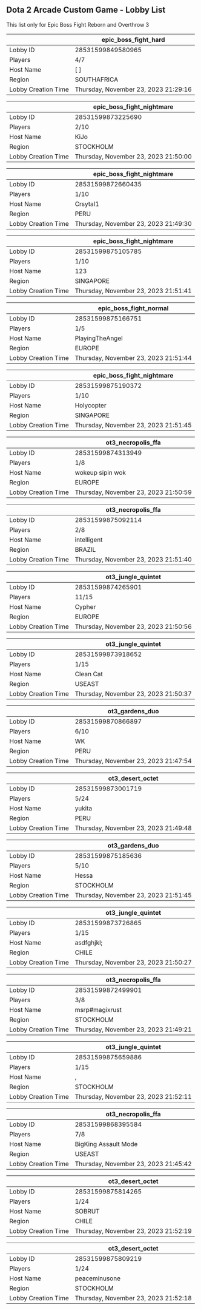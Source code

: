 ## Dota 2 Arcade Custom Game - Lobby List

This list only for Epic Boss Fight Reborn and Overthrow 3

|  | epic_boss_fight_hard |
| ------ | ------ |
| Lobby ID | 28531599849580965 |
| Players | 4/7 |
| Host Name | [ ] |
| Region | SOUTHAFRICA |
| Lobby Creation Time | Thursday, November 23, 2023 21:29:16 |


|  | epic_boss_fight_nightmare |
| ------ | ------ |
| Lobby ID | 28531599873225690 |
| Players | 2/10 |
| Host Name | KiJo |
| Region | STOCKHOLM |
| Lobby Creation Time | Thursday, November 23, 2023 21:50:00 |


|  | epic_boss_fight_nightmare |
| ------ | ------ |
| Lobby ID | 28531599872660435 |
| Players | 1/10 |
| Host Name | Crsytal1 |
| Region | PERU |
| Lobby Creation Time | Thursday, November 23, 2023 21:49:30 |


|  | epic_boss_fight_nightmare |
| ------ | ------ |
| Lobby ID | 28531599875105785 |
| Players | 1/10 |
| Host Name | 123 |
| Region | SINGAPORE |
| Lobby Creation Time | Thursday, November 23, 2023 21:51:41 |


|  | epic_boss_fight_normal |
| ------ | ------ |
| Lobby ID | 28531599875166751 |
| Players | 1/5 |
| Host Name | PlayingTheAngel |
| Region | EUROPE |
| Lobby Creation Time | Thursday, November 23, 2023 21:51:44 |


|  | epic_boss_fight_nightmare |
| ------ | ------ |
| Lobby ID | 28531599875190372 |
| Players | 1/10 |
| Host Name | Holycopter |
| Region | SINGAPORE |
| Lobby Creation Time | Thursday, November 23, 2023 21:51:45 |


|  | ot3_necropolis_ffa |
| ------ | ------ |
| Lobby ID | 28531599874313949 |
| Players | 1/8 |
| Host Name | wokeup sipin wok |
| Region | EUROPE |
| Lobby Creation Time | Thursday, November 23, 2023 21:50:59 |


|  | ot3_necropolis_ffa |
| ------ | ------ |
| Lobby ID | 28531599875092114 |
| Players | 2/8 |
| Host Name | intelligent |
| Region | BRAZIL |
| Lobby Creation Time | Thursday, November 23, 2023 21:51:40 |


|  | ot3_jungle_quintet |
| ------ | ------ |
| Lobby ID | 28531599874265901 |
| Players | 11/15 |
| Host Name | Cypher |
| Region | EUROPE |
| Lobby Creation Time | Thursday, November 23, 2023 21:50:56 |


|  | ot3_jungle_quintet |
| ------ | ------ |
| Lobby ID | 28531599873918652 |
| Players | 1/15 |
| Host Name | Clean Cat |
| Region | USEAST |
| Lobby Creation Time | Thursday, November 23, 2023 21:50:37 |


|  | ot3_gardens_duo |
| ------ | ------ |
| Lobby ID | 28531599870866897 |
| Players | 6/10 |
| Host Name | WK |
| Region | PERU |
| Lobby Creation Time | Thursday, November 23, 2023 21:47:54 |


|  | ot3_desert_octet |
| ------ | ------ |
| Lobby ID | 28531599873001719 |
| Players | 5/24 |
| Host Name | yukita |
| Region | PERU |
| Lobby Creation Time | Thursday, November 23, 2023 21:49:48 |


|  | ot3_gardens_duo |
| ------ | ------ |
| Lobby ID | 28531599875185636 |
| Players | 5/10 |
| Host Name | Hessa |
| Region | STOCKHOLM |
| Lobby Creation Time | Thursday, November 23, 2023 21:51:45 |


|  | ot3_jungle_quintet |
| ------ | ------ |
| Lobby ID | 28531599873726865 |
| Players | 1/15 |
| Host Name | asdfghjkl; |
| Region | CHILE |
| Lobby Creation Time | Thursday, November 23, 2023 21:50:27 |


|  | ot3_necropolis_ffa |
| ------ | ------ |
| Lobby ID | 28531599872499901 |
| Players | 3/8 |
| Host Name | msrp#magixrust |
| Region | STOCKHOLM |
| Lobby Creation Time | Thursday, November 23, 2023 21:49:21 |


|  | ot3_jungle_quintet |
| ------ | ------ |
| Lobby ID | 28531599875659886 |
| Players | 1/15 |
| Host Name | , |
| Region | STOCKHOLM |
| Lobby Creation Time | Thursday, November 23, 2023 21:52:11 |


|  | ot3_necropolis_ffa |
| ------ | ------ |
| Lobby ID | 28531599868395584 |
| Players | 7/8 |
| Host Name | BigKing Assault Mode |
| Region | USEAST |
| Lobby Creation Time | Thursday, November 23, 2023 21:45:42 |


|  | ot3_desert_octet |
| ------ | ------ |
| Lobby ID | 28531599875814265 |
| Players | 1/24 |
| Host Name | SOBRUT |
| Region | CHILE |
| Lobby Creation Time | Thursday, November 23, 2023 21:52:19 |


|  | ot3_desert_octet |
| ------ | ------ |
| Lobby ID | 28531599875809219 |
| Players | 1/24 |
| Host Name | peaceminusone |
| Region | STOCKHOLM |
| Lobby Creation Time | Thursday, November 23, 2023 21:52:18 |


